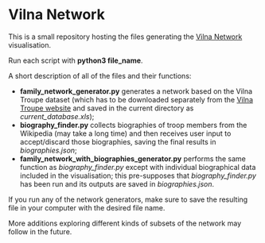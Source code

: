 # Vilna Network

This is a small repository hosting the files generating the [Vilna Network](https://vilna.network) visualisation.

Run each script with **python3 file_name**.

A short description of all of the files and their functions:
- **family_network_generator.py** generates a network based on the Vilna Troupe dataset (which has to be downloaded separately from the [Vilna Troupe website](http://vilnatroupe.com) and saved in the current directory as *current_database.xls*);
- **biography_finder.py** collects biographies of troop members from the Wikipedia (may take a long time) and then receives user input to accept/discard those biographies, saving the final results in *biographies.json*;
- **family_network_with_biographies_generator.py** performs the same function as *biography_finder.py* except with individual biographical data included in the visualisation; this pre-supposes that *biography_finder.py* has been run and its outputs are saved in *biographies.json*.

If you run any of the network generators, make sure to save the resulting file in your computer with the desired file name.

More additions exploring different kinds of subsets of the network may follow in the future.
